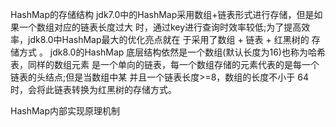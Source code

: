 HashMap的存储结构
   jdk7.0中的HashMap采用数组+链表形式进行存储，但是如果一个数组对应的链表长度过大 时，通过key进行查询时效率较低;为了提高效率，jdk8.0中HashMap最大的优化亮点就在 于采用了数组 + 链表 + 红黑树的 存储方式 。
   jdk8.0的HashMap 底层结构依然是一个数组(默认长度为16)也称为哈希表，同样的数组元素 是一个单向的链表，每一个数组存储的元素代表的是每一个链表的头结点;但是当数组中某 并且一个链表长度>=8，数组的长度不小于 64 时，会将此链表转换为红黑树的存储方式。
   
HashMap内部实现原理机制
  
